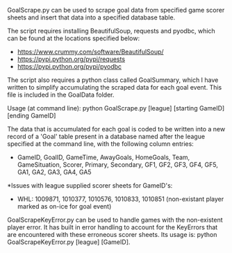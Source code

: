 GoalScrape.py can be used to scrape goal data from specified game scorer sheets and insert that data into a specified database table.  

The script requires installing BeautifulSoup, requests and pyodbc, which can be found at the locations specified below:
- https://www.crummy.com/software/BeautifulSoup/
- https://pypi.python.org/pypi/requests
- https://pypi.python.org/pypi/pyodbc

The script also requires a python class called GoalSummary, which I have written to simplify accumulating the scraped data for each goal event.  This file is included in the GoalData folder.

Usage (at command line): python GoalScrape.py [league] [starting GameID] [ending GameID] 

The data that is accumulated for each goal is coded to be written into a new record of a 'Goal' table present in a database named after the league specified at the command line, with the following column entries:
- GameID, GoalID, GameTime, AwayGoals, HomeGoals, Team, GameSituation, Scorer, Primary, Secondary, GF1, GF2, GF3, GF4, GF5, GA1, GA2, GA3, GA4, GA5

*Issues with league supplied scorer sheets for GameID's:
- WHL: 1009871, 1010377, 1010576, 1010833, 1010851 (non-existant player marked as on-ice for goal event)

GoalScrapeKeyError.py can be used to handle games with the non-existent player error.  It has built in error handling to account for the KeyErrors that are encountered with these erroneous scorer sheets.  Its usage is: python GoalScrapeKeyError.py [league] [GameID].
